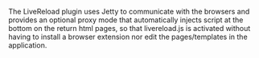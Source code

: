 The LiveReload plugin uses Jetty to communicate with the browsers
and provides an optional proxy mode that automatically injects
script at the bottom on the return html pages, so that livereload.js
is activated without having to install a browser extension nor
edit the pages/templates in the application.

